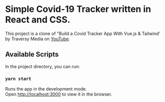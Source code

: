 # Simple Covid-19 Tracker written in React and CSS.

This project is a clone of "Build a Covid Tracker App With Vue.js & Tailwind' by Traversy Media on [YouTube](https://www.youtube.com/watch?v=m-MAIpnH9ag).

## Available Scripts

In the project directory, you can run:

### `yarn start`

Runs the app in the development mode.\
Open [http://localhost:3000](http://localhost:3000) to view it in the browser.

